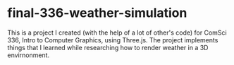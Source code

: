 final-336-weather-simulation
============================

This is a project I created (with the help of a lot of other's code) for ComSci 336, Intro to Computer Graphics, using Three.js. The project implements things that I learned while researching how to render weather in a 3D envirnonment.

